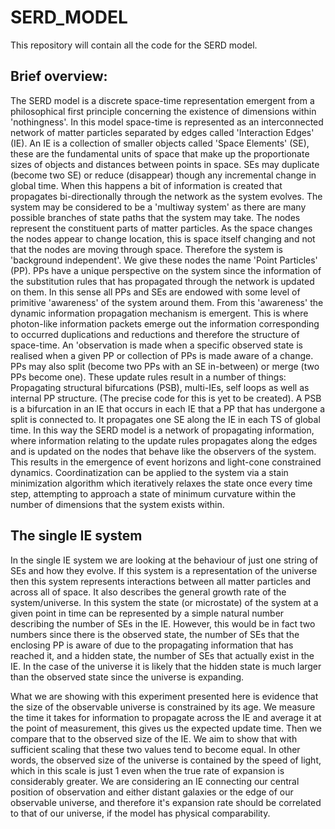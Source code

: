 # SERD_MODEL
This repository will contain all the code for the SERD model.

## Brief overview:
The SERD model is a discrete space-time representation emergent from a philosophical first principle concerning the existence of dimensions within 'nothingness'. In this model space-time is represented as an interconnected network of matter particles separated by edges called 'Interaction Edges' (IE). An IE is a collection of smaller objects called 'Space Elements' (SE), these are the fundamental units of space that make up the proportionate sizes of objects and distances between points in space. SEs may duplicate (become two SE) or reduce (disappear) though any incremental change in global time. When this happens a bit of information is created that propagates bi-directionally through the network as the system evolves. The system may be considered to be a 'multiway system' as there are many possible branches of state paths that the system may take. The nodes represent the constituent parts of matter particles. As the space changes the nodes appear to change location, this is space itself changing and not that the nodes are moving through space. Therefore the system is 'background independent'. We give these nodes the name 'Point Particles' (PP). PPs have a unique perspective on the system since the information of the substitution rules that has propagated through the network is updated on them. In this sense all PPs and SEs are endowed with some level of primitive 'awareness' of the system around them. From this 'awareness' the dynamic information propagation mechanism is emergent. This is where photon-like information packets emerge out the information corresponding to occurred duplications and reductions and therefore the structure of space-time. An 'observation is made when a specific observed state is realised when a given PP or collection of PPs is made aware of a change. PPs may also split (become two PPs with an SE in-between) or merge (two PPs become one).
These update rules result in a number of things: Propagating structural bifurcations (PSB), multi-IEs, self loops as well as internal PP structure. (The precise code for this is yet to be created). A PSB is a bifurcation in an IE that occurs in each IE that a PP that has undergone a split is connected to. It propagates one SE along the IE in each TS of global time. In this way the SERD model is a network of propagating information, where information relating to the update rules propagates along the edges and is updated on the nodes that behave like the observers of the system. This results in the emergence of event horizons and light-cone constrained dynamics. Coordinatization can be applied to the system via a stain minimization algorithm which iteratively relaxes the state once every time step, attempting to approach a state of minimum curvature within the number of dimensions that the system exists within.

## The single IE system
In the single IE system we are looking at the behaviour of just one string of SEs and how they evolve.
If this system is a representation of the universe then this system represents interactions between all matter particles and across all of space.
It also describes the general growth rate of the system/universe.
In this system the state (or microstate) of the system at a given point in time can be represented by a simple natural number describing the number of SEs in the IE. 
However, this would be in fact two numbers since there is the observed state, the number of SEs that the enclosing PP is aware of due to the propagating information that has reached it, and a hidden state, the number of SEs that actually exist in the IE.
In the case of the universe it is likely that the hidden state is much larger than the observed state since the universe is expanding.

What we are showing with this experiment presented here is evidence that the size of the observable universe is constrained by its age.
We measure the time it takes for information to propagate across the IE and average it at the point of measurement, this gives us the expected update time. Then we compare that to the observed size of the IE. We aim to show that with sufficient scaling that these two values tend to become equal. In other words, the observed size of the universe is contained by the speed of light, which in this scale is just 1 even when the true rate of expansion is considerably greater.
We are considering an IE connecting our central position of observation and either distant galaxies or the edge of our observable universe, and therefore it's expansion rate should be correlated to that of our universe, if the model has physical comparability.
